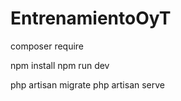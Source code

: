 # EntrenamientoOyT

composer require

npm install
npm run dev

php artisan migrate
php artisan serve